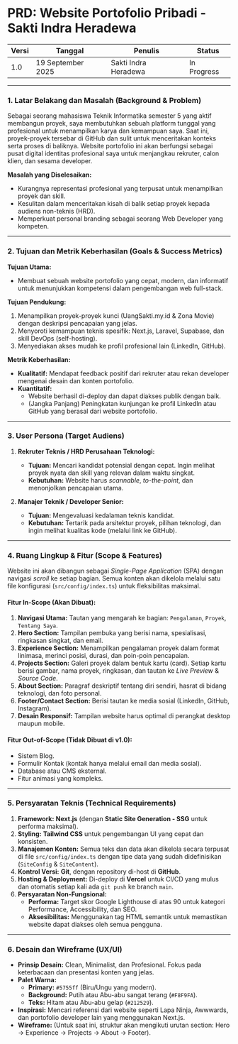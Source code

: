 # PRD: Website Portofolio Pribadi - Sakti Indra Heradewa

| Versi | Tanggal           | Penulis                 | Status        |
| ----- | ----------------- | ----------------------- | ------------- |
| 1.0   | 19 September 2025 | Sakti Indra Heradewa    | In Progress   |

---

### 1. Latar Belakang dan Masalah (Background & Problem)

Sebagai seorang mahasiswa Teknik Informatika semester 5 yang aktif membangun proyek, saya membutuhkan sebuah platform tunggal yang profesional untuk menampilkan karya dan kemampuan saya. Saat ini, proyek-proyek tersebar di GitHub dan sulit untuk menceritakan konteks serta proses di baliknya. Website portofolio ini akan berfungsi sebagai pusat digital identitas profesional saya untuk menjangkau rekruter, calon klien, dan sesama developer.

**Masalah yang Diselesaikan:**
-   Kurangnya representasi profesional yang terpusat untuk menampilkan proyek dan skill.
-   Kesulitan dalam menceritakan kisah di balik setiap proyek kepada audiens non-teknis (HRD).
-   Memperkuat personal branding sebagai seorang Web Developer yang kompeten.

---

### 2. Tujuan dan Metrik Keberhasilan (Goals & Success Metrics)

**Tujuan Utama:**
-   Membuat sebuah website portofolio yang cepat, modern, dan informatif untuk menunjukkan kompetensi dalam pengembangan web full-stack.

**Tujuan Pendukung:**
1.  Menampilkan proyek-proyek kunci (UangSakti.my.id & Zona Movie) dengan deskripsi pencapaian yang jelas.
2.  Menyoroti kemampuan teknis spesifik: Next.js, Laravel, Supabase, dan skill DevOps (self-hosting).
3.  Menyediakan akses mudah ke profil profesional lain (LinkedIn, GitHub).

**Metrik Keberhasilan:**
-   **Kualitatif:** Mendapat feedback positif dari rekruter atau rekan developer mengenai desain dan konten portofolio.
-   **Kuantitatif:**
    -   Website berhasil di-deploy dan dapat diakses publik dengan baik.
    -   (Jangka Panjang) Peningkatan kunjungan ke profil LinkedIn atau GitHub yang berasal dari website portofolio.

---

### 3. User Persona (Target Audiens)

1.  **Rekruter Teknis / HRD Perusahaan Teknologi:**
    -   **Tujuan:** Mencari kandidat potensial dengan cepat. Ingin melihat proyek nyata dan skill yang relevan dalam waktu singkat.
    -   **Kebutuhan:** Website harus *scannable*, *to-the-point*, dan menonjolkan pencapaian utama.

2.  **Manajer Teknik / Developer Senior:**
    -   **Tujuan:** Mengevaluasi kedalaman teknis kandidat.
    -   **Kebutuhan:** Tertarik pada arsitektur proyek, pilihan teknologi, dan ingin melihat kualitas kode (melalui link ke GitHub).

---

### 4. Ruang Lingkup & Fitur (Scope & Features)

Website ini akan dibangun sebagai *Single-Page Application* (SPA) dengan navigasi *scroll* ke setiap bagian. Semua konten akan dikelola melalui satu file konfigurasi (`src/config/index.ts`) untuk fleksibilitas maksimal.

#### **Fitur In-Scope (Akan Dibuat):**

1.  **Navigasi Utama:** Tautan yang mengarah ke bagian: `Pengalaman`, `Proyek`, `Tentang Saya`.
2.  **Hero Section:** Tampilan pembuka yang berisi nama, spesialisasi, ringkasan singkat, dan email.
3.  **Experience Section:** Menampilkan pengalaman proyek dalam format linimasa, merinci posisi, durasi, dan poin-poin pencapaian.
4.  **Projects Section:** Galeri proyek dalam bentuk kartu (card). Setiap kartu berisi gambar, nama proyek, ringkasan, dan tautan ke *Live Preview* & *Source Code*.
5.  **About Section:** Paragraf deskriptif tentang diri sendiri, hasrat di bidang teknologi, dan foto personal.
6.  **Footer/Contact Section:** Berisi tautan ke media sosial (LinkedIn, GitHub, Instagram).
7.  **Desain Responsif:** Tampilan website harus optimal di perangkat desktop maupun mobile.

#### **Fitur Out-of-Scope (Tidak Dibuat di v1.0):**

-   Sistem Blog.
-   Formulir Kontak (kontak hanya melalui email dan media sosial).
-   Database atau CMS eksternal.
-   Fitur animasi yang kompleks.

---

### 5. Persyaratan Teknis (Technical Requirements)

1.  **Framework:** **Next.js** (dengan **Static Site Generation - SSG** untuk performa maksimal).
2.  **Styling:** **Tailwind CSS** untuk pengembangan UI yang cepat dan konsisten.
3.  **Manajemen Konten:** Semua teks dan data akan dikelola secara terpusat di file `src/config/index.ts` dengan tipe data yang sudah didefinisikan (`SiteConfig` & `SiteContent`).
4.  **Kontrol Versi:** **Git**, dengan repository di-host di **GitHub**.
5.  **Hosting & Deployment:** Di-deploy di **Vercel** untuk CI/CD yang mulus dan otomatis setiap kali ada `git push` ke branch `main`.
6.  **Persyaratan Non-Fungsional:**
    -   **Performa:** Target skor Google Lighthouse di atas 90 untuk kategori Performance, Accessibility, dan SEO.
    -   **Aksesibilitas:** Menggunakan tag HTML semantik untuk memastikan website dapat diakses oleh semua pengguna.

---

### 6. Desain dan Wireframe (UX/UI)

-   **Prinsip Desain:** Clean, Minimalist, dan Profesional. Fokus pada keterbacaan dan presentasi konten yang jelas.
-   **Palet Warna:**
    -   **Primary:** `#5755ff` (Biru/Ungu yang modern).
    -   **Background:** Putih atau Abu-abu sangat terang (`#F8F9FA`).
    -   **Teks:** Hitam atau Abu-abu gelap (`#212529`).
-   **Inspirasi:** Mencari referensi dari website seperti Lapa Ninja, Awwwards, dan portofolio developer lain yang menggunakan Next.js.
-   **Wireframe:** (Untuk saat ini, struktur akan mengikuti urutan section: Hero -> Experience -> Projects -> About -> Footer).